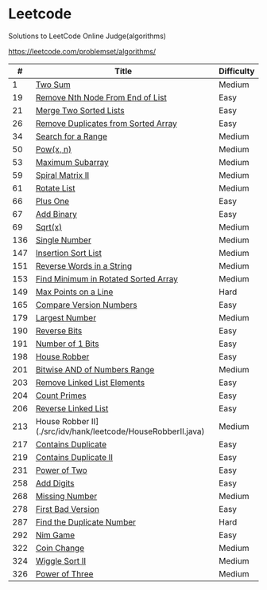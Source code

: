 # Leetcode

Solutions to LeetCode Online Judge(algorithms)

https://leetcode.com/problemset/algorithms/

|#|Title|Difficulty|
|---|-----|----------|
|1|[Two Sum](./src/idv/hank/leetcode/TwoSum.java)|Medium|
|19|[Remove Nth Node From End of List](./src/idv/hank/leetcode/RemoveNthNodeFromEndOfList.java)|Easy|
|21|[Merge Two Sorted Lists](./src/idv/hank/leetcode/MergeTwoSortedLists.java)|Easy|
|26|[Remove Duplicates from Sorted Array](./src/idv/hank/leetcode/RemoveDuplicatesFromSortedArray.java)|Easy|
|34|[Search for a Range](./src/idv/hank/leetcode/SearchForARange.java)|Medium|
|50|[Pow(x, n)](./src/idv/hank/leetcode/PowXN.java)|Medium|
|53|[Maximum Subarray](./src/idv/hank/leetcode/MaximumSubarray.java)|Medium|
|59|[Spiral Matrix II](./src/idv/hank/leetcode/SpiralMatrixII.java)|Medium|
|61|[Rotate List](./src/idv/hank/leetcode/RotateList.java)|Medium|
|66|[Plus One](./src/idv/hank/leetcode/PlusOne.java)|Easy|
|67|[Add Binary](./src/idv/hank/leetcode/AddBinary.java)|Easy|
|69|[Sqrt(x)](./src/idv/hank/leetcode/SqrtRoot.java)|Medium|
|136|[Single Number](./src/idv/hank/leetcode/SingleNumber.java)|Medium|
|147|[Insertion Sort List](./src/idv/hank/leetcode/InsertionSortList.java)|Medium|
|151|[Reverse Words in a String](./src/idv/hank/leetcode/ReverseWordsInAString.java)|Medium|
|153|[Find Minimum in Rotated Sorted Array](./src/idv/hank/leetcode/FindMinimumInRotatedSortedArray.java)|Medium|
|149|[Max Points on a Line](./src/idv/hank/leetcode/MaxPointsOnALine.java)|Hard|
|165|[Compare Version Numbers](./src/idv/hank/leetcode/CompareVersionNumbers.java)|Easy|
|179|[Largest Number](./src/idv/hank/leetcode/LargestNumber.java)|Medium|
|190|[Reverse Bits](./src/idv/hank/leetcode/ReverseBits.java)|Easy|
|191|[Number of 1 Bits](./src/idv/hank/leetcode/NumberOf1Bits.java)|Easy|
|198|[House Robber](./src/idv/hank/leetcode/HouseRobber.java)|Easy|
|201|[Bitwise AND of Numbers Range](./src/idv/hank/leetcode/BitwiseAndOfNumbersRange.java)|Medium|
|203|[Remove Linked List Elements](./src/idv/hank/leetcode/RemoveLinkedListElements.java)|Easy|
|204|[Count Primes](./src/idv/hank/leetcode/CountPrimes.java)|Easy|
|206|[Reverse Linked List](./src/idv/hank/leetcode/ReverseLinkedList.java)|Easy|
|213|House Robber II](./src/idv/hank/leetcode/HouseRobberII.java)|Medium|
|217|[Contains Duplicate](./src/idv/hank/leetcode/ContainsDuplicate.java)|Easy|
|219|[Contains Duplicate II](./src/idv/hank/leetcode/ContainsDuplicateII.java)|Easy|
|231|[Power of Two](./src/idv/hank/leetcode/PowerOfTwo.java)|Easy|
|258|[Add Digits](./src/idv/hank/leetcode/AddDigits.java)|Easy|
|268|[Missing Number](./src/idv/hank/leetcode/MissingNumber.java)|Medium|
|278|[First Bad Version](./src/idv/hank/leetcode/FirstBadVersion.java)|Easy|
|287|[Find the Duplicate Number](./src/idv/hank/leetcode/FindTheDuplicateNumber.java)|Hard|
|292|[Nim Game](./src/idv/hank/leetcode/NimGame.java)|Easy|
|322|[Coin Change](./src/idv/hank/leetcode/CoinChange.java)|Medium|
|324|[Wiggle Sort II](./src/idv/hank/leetcode/WiggleSortII.java)|Medium|
|326|[Power of Three](./src/idv/hank/leetcode/PowerOfThree.java)|Medium|

